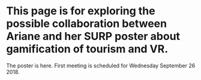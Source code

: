 # This page is for exploring the possible collaboration between Ariane and her SURP poster about gamification of tourism and VR.

The poster is here. First meeting is scheduled for Wednesday September 26 2018.

